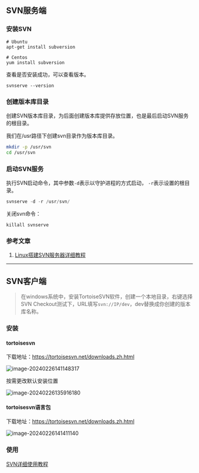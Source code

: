 ## SVN服务端

### 安装SVN

```shell
# Ubuntu
apt-get install subversion

# Centos
yum install subversion
```

查看是否安装成功，可以查看版本。

```shell
svnserve --version
```

### 创建版本库目录

创建SVN版本库目录，为后面创建版本库提供存放位置，也是最后启动SVN服务的根目录。

我们在/usr路径下创建svn目录作为版本库目录。

```bash
mkdir -p /usr/svn
cd /usr/svn
```

### 启动SVN服务

执行SVN启动命令，其中参数`-d`表示以守护进程的方式启动， `-r`表示设置的根目录。

```awk
svnserve -d -r /usr/svn/
```

关闭svn命令：

```ebnf
killall svnserve
```

### 参考文章

1. [Linux搭建SVN服务器详细教程](https://segmentfault.com/a/1190000040860576)

---

## SVN客户端

> 在windows系统中，安装TortoiseSVN软件，创建一个本地目录，右键选择SVN Checkout测试下，URL填写`svn://IP/dev`，dev替换成你创建的版本库名称。

### 安装

#### tortoisesvn

下载地址：https://tortoisesvn.net/downloads.zh.html

![image-20240226141148317](https://chunhui-a.oss-cn-nanjing.aliyuncs.com/typora/img/image-20240226141148317.png)

按需更改默认安装位置



![image-20240226135916180](https://chunhui-a.oss-cn-nanjing.aliyuncs.com/typora/img/image-20240226135916180.png)



#### tortoisesvn语言包

下载地址：https://tortoisesvn.net/downloads.zh.html

![image-20240226141411140](https://chunhui-a.oss-cn-nanjing.aliyuncs.com/typora/img/image-20240226141411140.png)

### 使用

[SVN详细使用教程](https://zhuanlan.zhihu.com/p/349437775)
